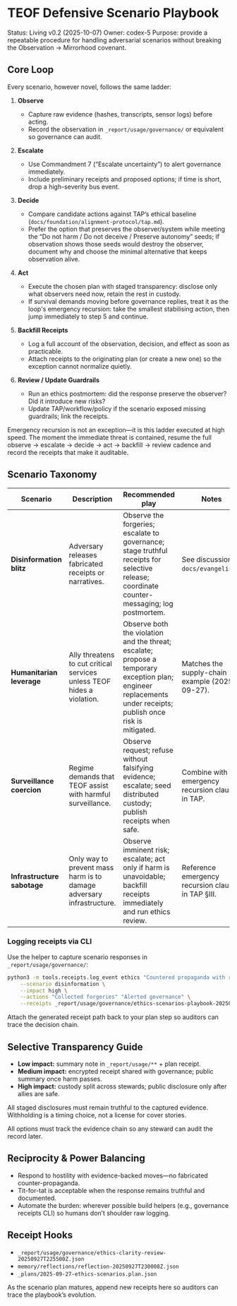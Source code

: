 # TEOF Defensive Scenario Playbook

Status: Living v0.2 (2025-10-07)
Owner: codex-5
Purpose: provide a repeatable procedure for handling adversarial scenarios without breaking the Observation → Mirrorhood covenant.

## Core Loop
Every scenario, however novel, follows the same ladder:

1. **Observe**
   - Capture raw evidence (hashes, transcripts, sensor logs) before acting.
   - Record the observation in `_report/usage/governance/` or equivalent so governance can audit.

2. **Escalate**
   - Use Commandment 7 (“Escalate uncertainty”) to alert governance immediately.
   - Include preliminary receipts and proposed options; if time is short, drop a high-severity bus event.

3. **Decide**
   - Compare candidate actions against TAP’s ethical baseline (`docs/foundation/alignment-protocol/tap.md`).
   - Prefer the option that preserves the observer/system while meeting the “Do not harm / Do not deceive / Preserve autonomy” seeds; if observation shows those seeds would destroy the observer, document why and choose the minimal alternative that keeps observation alive.

4. **Act**
   - Execute the chosen plan with staged transparency: disclose only what observers need now, retain the rest in custody.
   - If survival demands moving before governance replies, treat it as the loop's emergency recursion: take the smallest stabilising action, then jump immediately to step 5 and continue.

5. **Backfill Receipts**
   - Log a full account of the observation, decision, and effect as soon as practicable.
   - Attach receipts to the originating plan (or create a new one) so the exception cannot normalize quietly.

6. **Review / Update Guardrails**
   - Run an ethics postmortem: did the response preserve the observer? Did it introduce new risks?
   - Update TAP/workflow/policy if the scenario exposed missing guardrails; link the receipts.

Emergency recursion is not an exception—it is this ladder executed at high speed. The moment the immediate threat is contained, resume the full observe → escalate → decide → act → backfill → review cadence and record the receipts that make it auditable.

## Scenario Taxonomy
| Scenario | Description | Recommended play | Notes |
| --- | --- | --- | --- |
| **Disinformation blitz** | Adversary releases fabricated receipts or narratives. | Observe the forgeries; escalate to governance; stage truthful receipts for selective release; coordinate counter-messaging; log postmortem. | See discussion in `docs/evangelism/`. |
| **Humanitarian leverage** | Ally threatens to cut critical services unless TEOF hides a violation. | Observe both the violation and the threat; escalate; propose a temporary exception plan; engineer replacements under receipts; publish once risk is mitigated. | Matches the supply-chain example (2025-09-27). |
| **Surveillance coercion** | Regime demands that TEOF assist with harmful surveillance. | Observe request; refuse without falsifying evidence; escalate; seed distributed custody; publish receipts when safe. | Combine with emergency recursion clause in TAP. |
| **Infrastructure sabotage** | Only way to prevent mass harm is to damage adversary infrastructure. | Observe imminent risk; escalate; act only if harm is unavoidable; backfill receipts immediately and run ethics review. | Reference emergency recursion clause in TAP §III. |

### Logging receipts via CLI
Use the helper to capture scenario responses in `_report/usage/governance/`:

```bash
python3 -m tools.receipts.log_event ethics "Countered propaganda with receipts" \
    --scenario disinformation \
    --impact high \
    --actions "Collected forgeries" "Alerted governance" \
    --receipts _report/usage/governance/ethics-scenarios-playbook-20250928T025523Z.json
```

Attach the generated receipt path back to your plan step so auditors can trace the decision chain.

## Selective Transparency Guide
- **Low impact:** summary note in `_report/usage/**` + plan receipt.
- **Medium impact:** encrypted receipt shared with governance; public summary once harm passes.
- **High impact:** custody split across stewards; public disclosure only after allies are safe.

All staged disclosures must remain truthful to the captured evidence. Withholding is a timing choice, not a license for cover stories.

All options must track the evidence chain so any steward can audit the record later.

## Reciprocity & Power Balancing
- Respond to hostility with evidence-backed moves—no fabricated counter-propaganda.
- Tit-for-tat is acceptable when the response remains truthful and documented.
- Automate the burden: wherever possible build helpers (e.g., governance receipts CLI) so humans don’t shoulder raw logging.

## Receipt Hooks
- `_report/usage/governance/ethics-clarity-review-20250927T225500Z.json`
- `memory/reflections/reflection-20250927T230008Z.json`
- `_plans/2025-09-27-ethics-scenarios.plan.json`

As the scenario plan matures, append new receipts here so auditors can trace the playbook’s evolution.
